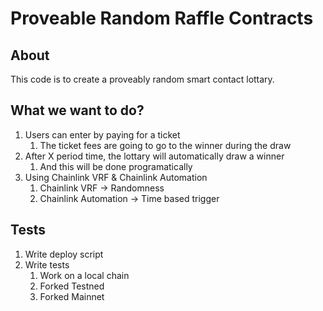 # Proveable Random Raffle Contracts

## About

This code is to create a proveably random smart contact lottary.

## What we want to do?

1. Users can enter by paying for a ticket
    1. The ticket fees are going to go to the winner during the draw
2. After X period time, the lottary will automatically draw a winner
    1. And this will be done programatically
3. Using Chainlink VRF & Chainlink Automation
    1. Chainlink VRF -> Randomness
    2. Chainlink Automation -> Time based trigger

## Tests

1. Write deploy script
2. Write tests
    1. Work on a local chain
    2. Forked Testned
    3. Forked Mainnet